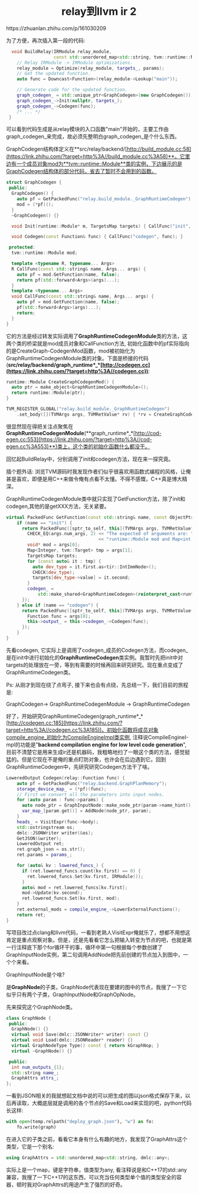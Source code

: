 <h1 align="center">relay到llvm ir 2</h1>
https://zhuanlan.zhihu.com/p/161030209



为了方便，再次插入第一段的代码:

```cpp
  void BuildRelay(IRModule relay_module,
                  const std::unordered_map<std::string, tvm::runtime::NDArray>& params) {
    // Relay IRModule -> IRModule optimizations.
    relay_module = Optimize(relay_module, targets_, params);
    // Get the updated function.
    auto func = Downcast<Function>(relay_module->Lookup("main"));

    // Generate code for the updated function.
    graph_codegen_ = std::unique_ptr<GraphCodegen>(new GraphCodegen());
    graph_codegen_->Init(nullptr, targets_);
    graph_codegen_->Codegen(func);
    /* ... */
 }
```

可以看到代码生成是从relay模块的入口函数"main"开始的，主要工作由graph_codegen_来完成，故必须先整明白graph_codegen_是个什么东西。

GraphCodegen结构体定义在**src/relay/backend/[http://build_module.cc:58](https://link.zhihu.com/?target=http%3A//build_module.cc%3A58)**。它里边有一个成员对象mod为**tvm::runtime::Module**类的实例，下边展示的是GraphCodegen结构体的部分代码，省去了暂时不会用到的函数。

```c++
struct GraphCodegen {
 public:
  GraphCodegen() {
    auto pf = GetPackedFunc("relay.build_module._GraphRuntimeCodegen");
    mod = (*pf)();
  }
  ~GraphCodegen() {}

  void Init(runtime::Module* m, TargetsMap targets) { CallFunc("init", m, targets); }

  void Codegen(const Function& func) { CallFunc("codegen", func); }

 protected:
  tvm::runtime::Module mod;

  template <typename R, typename... Args>
  R CallFunc(const std::string& name, Args... args) {
    auto pf = mod.GetFunction(name, false);
    return pf(std::forward<Args>(args)...);
  }
  template <typename... Args>
  void CallFunc(const std::string& name, Args... args) {
    auto pf = mod.GetFunction(name, false);
    pf(std::forward<Args>(args)...);
    return;
  }
}
```

它的方法是经过转发实际调用了**GraphRuntimeCodegenModule**类的方法，这两个类的桥梁就是mod成员对象和CallFunction方法, 初始化函数中的pf实际指向的是CreateGraph-CodegenMod函数，mod被初始化为GraphRuntimeCodegenModule类的对象。下面是桥接的代码(**src/relay/backend/graph_runtime\*_\*[http://codegen.cc](https://link.zhihu.com/?target=http%3A//codegen.cc))**:

```c++
runtime::Module CreateGraphCodegenMod() {
  auto ptr = make_object<GraphRuntimeCodegenModule>();
  return runtime::Module(ptr);
}

TVM_REGISTER_GLOBAL("relay.build_module._GraphRuntimeCodegen")
    .set_body([](TVMArgs args, TVMRetValue* rv) { *rv = CreateGraphCodegenMod(); });
```

很显然现在得把关注点聚焦在**GraphRuntimeCodegenModule**(**graph_runtime\*_\*[http://cod-egen.cc:553](https://link.zhihu.com/?target=http%3A//cod-egen.cc%3A553)**)类上，这个类的初始化函数什么都没干。

回忆起BuildRelay中，分别调用了init和codegen方法，现在来一探究竟。

插个题外话: 浏览TVM源码时我发现作者们似乎很喜欢用函数式编程的风格，让俺甚是喜欢，即便是用C++来做令俺有点看不太懂。不得不感慨，C++真是博大精深。

GraphRuntimeCodegenModule类中就只实现了GetFunction方法，除了init和codegen,其他的是getXXX方法，无关紧要。

```c++
virtual PackedFunc GetFunction(const std::string& name, const ObjectPtr<Object>& sptr_to_self) {
    if (name == "init") {
      return PackedFunc([sptr_to_self, this](TVMArgs args, TVMRetValue* rv) {
        CHECK_EQ(args.num_args, 2) << "The expected of arguments are: "
                                   << "runtime::Module mod and Map<int, Target> targets";
        void* mod = args[0];
        Map<Integer, tvm::Target> tmp = args[1];
        TargetsMap targets;
        for (const auto& it : tmp) {
          auto dev_type = it.first.as<tir::IntImmNode>();
          CHECK(dev_type);
          targets[dev_type->value] = it.second;
        }
        codegen_ =
            std::make_shared<GraphRuntimeCodegen>(reinterpret_cast<runtime::Module*>(mod), targets);
      });
    } else if (name == "codegen") {
      return PackedFunc([sptr_to_self, this](TVMArgs args, TVMRetValue* rv) {
        Function func = args[0];
        this->output_ = this->codegen_->Codegen(func);
      });
    } 
}
```

先看codegen, 它实际上是调用了codegen_成员的Codegen方法，而codegen_是在init中进行初始化的**GraphRuntimeCodegen**类实例。我暂时先把init中对targets的处理放在一旁，等到有需要的时候再回来研究研究。现在重点变成了GraphRuntimeCodegen类。

Ps: 从刚才到现在绕了点弯子, 接下来也会有点绕，先总结一下，我们目前的旅程是:

GraphCodegen-> GraphRuntimeCodegenModule -> GraphRuntimeCodegen

好了，开始研究GraphRuntimeCodegen(graph_runtime*_*[http://codegen.cc:185](https://link.zhihu.com/?target=http%3A//codegen.cc%3A185))。初始化函数将成员对象compile_engine_初始化为CompileEngineImpl类实例, 注释说CompileEngineI-mpl的功能是"**backend compilation engine for low level code generation**", 目前不清楚它是用来生成ir还是机器码，我粗略地扫了一眼这个类的方法，感觉挺猛的。但是它现在不是俺的重点盯防对象，也许会在后边遇到它。回到GraphRuntimeCodegen中，先研究研究Codegen方法干了啥。

```c++
LoweredOutput Codegen(relay::Function func) {
    auto pf = GetPackedFunc("relay.backend.GraphPlanMemory");
    storage_device_map_ = (*pf)(func);
    // First we convert all the parameters into input nodes.
    for (auto param : func->params) {
      auto node_ptr = GraphInputNode::make_node_ptr(param->name_hint(), GraphAttrs());
      var_map_[param.get()] = AddNode(node_ptr, param);
    }
    heads_ = VisitExpr(func->body);
    std::ostringstream os;
    dmlc::JSONWriter writer(&os);
    GetJSON(&writer);
    LoweredOutput ret;
    ret.graph_json = os.str();
    ret.params = params_;

    for (auto& kv : lowered_funcs_) {
      if (ret.lowered_funcs.count(kv.first) == 0) {
        ret.lowered_funcs.Set(kv.first, IRModule());
      }
      auto& mod = ret.lowered_funcs[kv.first];
      mod->Update(kv.second);
      ret.lowered_funcs.Set(kv.first, mod);
    }
    ret.external_mods = compile_engine_->LowerExternalFunctions();
    return ret;
}
```

写项目改过点clang和llvm代码，一看到老熟人VisitExpr俺就乐了，想都不用想这肯定是重点观察对象。但是，还是先看看它怎么把输入转变为节点的吧，也就是第一行注释底下那个for循环干的事，循环中第一句根据每个参数创建了GraphInputNode实例，第二句调用AddNode把先前创建的节点加入到图中，一个个来看。

GraphInputNode是个啥?

是**GraphNode**的子类，GraphNode代表现在要建的图中的节点，我搜了一下它似乎只有两个子类，GraphInputNode和GraphOpNode。

先来探究这个GraphNode类。

```c++
class GraphNode {
 public:
  GraphNode() {}
  virtual void Save(dmlc::JSONWriter* writer) const {}
  virtual void Load(dmlc::JSONReader* reader) {}
  virtual GraphNodeType Type() const { return kGraphNop; }
  virtual ~GraphNode() {}

 public:
  int num_outputs_{1};
  std::string name_;
  GraphAttrs attrs_;
};
```

一看到JSON相关的我就想起文档中说的可以把生成的图以json格式保存下来，以后再读取，大概底层就是调用的各个节点的Save和Load来实现的吧，python代码长这样:

```python
with open(temp.relpath("deploy_graph.json"), "w") as fo:
    fo.write(graph)
```

在进入它的子类之前，看看它本身有什么有趣的地方，我发现了GraphAttrs这个类型，它是一个别名:

```c++
using GraphAttrs = std::unordered_map<std::string, dmlc::any>;
```

实际上是一个map，键是字符串，值类型为any, 看注释说是和C++17的std::any兼容，我搜了一下C++17的这东西，可以充当任何类型单个值的类型安全的容器，顿时我对GraphAttrs的用途产生了强烈的好奇。